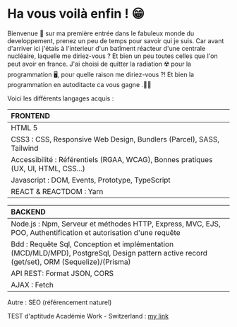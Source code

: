 #  Ha vous voilà enfin ! 😁 
Bienvenue 👋 sur ma première entrée dans le fabuleux monde du developpement, prenez un peu de temps pour savoir qui je suis.
Car avant d'arriver ici j'étais à l'interieur d'un batîment réacteur d'une centrale nucléaire, laquelle me diriez-vous ? Et bien un peu toutes celles que l'on peut avoir en france.
J'ai choisi de quitter la radiation ☢️ pour la programmation 🖥️, pour quelle raison me diriez-vous ?! Et bien la programmation en autoditacte ca vous gagne .👨‍💻

Voici les différents langages acquis :


| FRONTEND | 
| :----------- | 
| HTML 5 |
| CSS3 : CSS, Responsive Web Design, Bundlers (Parcel), SASS, Tailwind |
| Accessibilité : Référentiels (RGAA, WCAG), Bonnes pratiques (UX, UI, HTML, CSS...) | 
| Javascript : DOM, Events, Prototype, TypeScript | 
| REACT & REACTDOM : Yarn |



| BACKEND |
| :-------- |
| Node.js : Npm, Serveur et méthodes HTTP, Express, MVC, EJS, POO, Authentification et autorisation d'une requête|
| Bdd : Requête Sql, Conception et implémentation (MCD/MLD/MPD),  PostgreSql, Design pattern active record (get/set), ORM (Sequelize)/(Prisma)|
| API REST: Format JSON, CORS |
| AJAX : Fetch |

Autre : SEO (référencement naturel)

TEST d'aptitude Académie Work - Switzerland :
[my link](file:///C:/Users/menzi/Downloads/Alva%20Labs%20Logic%20Test%20Report%20-%20Gr%C3%A9gory%20Menzikoff.pdf)

